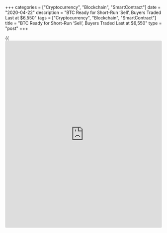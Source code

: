 +++
categories = ["Cryptocurrency", "Blockchain", "SmartContract"]
date = "2020-04-22"
description = "BTC Ready for Short-Run ‘Sell’, Buyers Traded Last at $6,550"
tags = ["Cryptocurrency", "Blockchain", "SmartContract"]
title = "BTC Ready for Short-Run ‘Sell’, Buyers Traded Last at $6,550"
type = "post"
+++

{{<iframe id="large-banner" src="https://www.bounty.group/#slide=15.0" width="100%" height="600" scrolling="no" style="border: 0px solid rgb(216, 221, 230); border-radius: 3px;">}}

Yesterday, we saw a 5% decline in [bitcoin](https://www.letsplayfx.com/blog/forex-for-bitcoin/) price below the $7,000 support
area against the US Dollar. BTC even broke the $6,800 support level and
the 100 hourly simple moving average. It traded as low as $6,761 and it
is currently consolidating losses. There was a break above the 23.6% Fib
retracement level of the downward move from the $7,295 high to $6,761
low.

An initial resistance on the upside is seen near the $6,955 level (the
recent breakdown zone). The first major resistance is near the $7,000
and $7,030 levels. There is also a major bearish trend line forming with
resistance near $7,030 on the hourly chart of the BTC/USD pair.

[![BTC Ready for Short-Run ‘Sell’, Buyers Traded Last at $6,550][1]][1]

The trend line coincides with the 100 hourly simple moving average at
$7,035. Besides, the 50% Fib retracement level of the downward move from
the $7,295 high to $6,761 low is near the $7,028 level. If there is an
upside correction, [bitcoin](https://www.letsplayfx.com/blog/forex-for-bitcoin/) bulls are likely to struggle near the $7,000
and $7,030 levels. A successful close above the trend line, the 100
hourly SMA and $7,050 could open the doors for a fresh increase. The
next key hurdle above $7,050 is near the $7,200 level.

Technical indicators:  
Hourly MACD – The MACD is currently losing momentum in the bullish zone.  
Hourly RSI ([Relative Strength Index](https://www.algotradesoft.org/custom-indicator/relative-strength-index.html)) – The RSI for BTC/USD is now near
the 50 level.  
Major Support Levels – $6,750 followed by $6,555.  
Major Resistance Levels – $6,960, $7,030 and $7,200.

_Source:[FXPro][2]_

   1. /files/downloads/9/2/f/92f366a256fad676c14eb88d4724ec3e_998ab8cc1fe64ee6eb0ddb221437ddc2.png
   2. /geturl/index/e7559cf42ec01ca9afa3885a89f89f1a25c3c5f7/